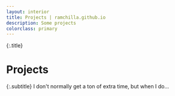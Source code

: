 ```yaml
---
layout: interior
title: Projects | ramchilla.github.io
description: Some projects
colorclass: primary
---
```

{:.title}
# Projects

{:.subtitle}
I don't normally get a ton of extra time, but when I do&hellip;
